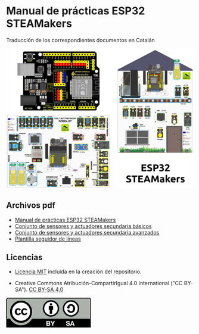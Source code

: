 # Manual de prácticas ESP32 STEAMakers

Traducción de los correspondientes documentos en Catalán

![Imagen ESP32 y paneles de catón](./img/portada.png)

## Archivos pdf

* [Manual de prácticas ESP32 STEAMakers](pdf/manual_de_practicas_esp32_steamakers.pdf)
* [Conjunto de sensores y actuadores secundaria básicos](pdf/conjunto%20de%20sensores%20y%20actuadores%20secundaria%20-%20basicos.pdf)
* [Conjunto de sensores y actuadores secundaria avanzados](pdf/conjunto%20de%20sensores%20y%20actuadores%20secundaria%20-%20avanzados.pdf)
* [Plantilla seguidor de líneas](pdf/P20%20-%20Seguidor%20de%20líneas%20-%20plantilla%20imprimir.pdf)

## Licencias

* [Licencia MIT](https://es.wikipedia.org/wiki/Licencia_MIT) incluida en la creación del repositorio.

* Creative Commons Atribución-CompartirIgual 4.0 International ("CC BY-SA"). [CC BY-SA 4.0](https://creativecommons.org/licenses/by-sa/4.0/deed.es)  

![CC BY-SA 4.0](./img/CCBYSA4.0.png)  
